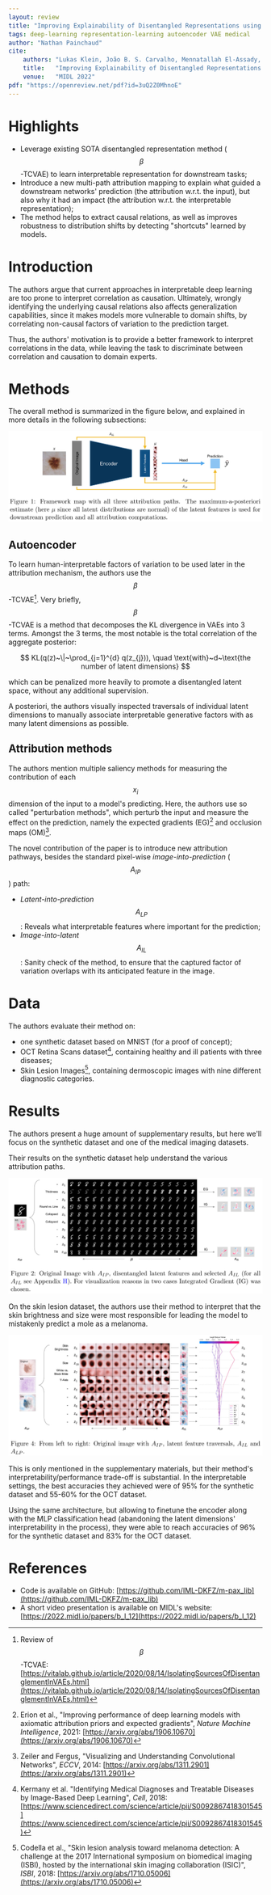 ```yaml
---
layout: review
title: "Improving Explainability of Disentangled Representations using Multipath-Attribution Mappings"
tags: deep-learning representation-learning autoencoder VAE medical
author: "Nathan Painchaud"
cite:
    authors: "Lukas Klein, João B. S. Carvalho, Mennatallah El-Assady, Paolo Penna, Joachim M. Buhmann, Paul F Jaeger"
    title:   "Improving Explainability of Disentangled Representations using Multipath-Attribution Mappings"
    venue:   "MIDL 2022"
pdf: "https://openreview.net/pdf?id=3uQ2Z0MhnoE"
---
```



# Highlights
- Leverage existing SOTA disentangled representation method ($$\beta$$-TCVAE) to learn interpretable representation for
downstream tasks;
- Introduce a new multi-path attribution mapping to explain what guided a downstream networks' prediction (the
attribution w.r.t. the input), but also why it had an impact (the attribution w.r.t. the interpretable representation);
- The method helps to extract causal relations, as well as improves robustness to distribution shifts by detecting
"shortcuts" learned by models.


# Introduction
The authors argue that current approaches in interpretable deep learning are too prone to interpret correlation as
causation. Ultimately, wrongly identifying the underlying causal relations also affects generalization capabilities,
since it makes models more vulnerable to domain shifts, by correlating non-causal factors of variation to the prediction
target.

Thus, the authors' motivation is to provide a better framework to interpret correlations in the data, while leaving the
task to discriminate between correlation and causation to domain experts.


# Methods

The overall method is summarized in the figure below, and explained in more details in the following subsections:

![](/collections/images/ExplainableDisentangledRepresentations/figure1.jpg)

## Autoencoder
To learn human-interpretable factors of variation to be used later in the attribution mechanism, the authors use the
$$\beta$$-TCVAE[^1]. Very briefly, $$\beta$$-TCVAE is a method that decomposes the KL divergence in VAEs into 3 terms.
Amongst the 3 terms, the most notable is the total correlation of the aggregate posterior:

$$
KL(q(z)~\|~\prod_{j=1}^{d} q(z_{j})), \quad \text{with}~d~\text{the number of latent dimensions}
$$

which can be penalized more heavily to promote a disentangled latent space, without any additional supervision.

A posteriori, the authors visually inspected traversals of individual latent dimensions to manually associate
interpretable generative factors with as many latent dimensions as possible.

## Attribution methods
The authors mention multiple saliency methods for measuring the contribution of each $$x_i$$ dimension of the input to a
model's predicting. Here, the authors use so called "perturbation methods", which perturb the input and measure the
effect on the prediction, namely the expected gradients (EG)[^2] and occlusion maps (OM)[^3].

The novel contribution of the paper is to introduce new attribution pathways, besides the standard pixel-wise
*image-into-prediction* ($$A_{IP}$$) path:
- *Latent-into-prediction* $$A_{LP}$$: Reveals what interpretable features where important for the prediction;
- *Image-into-latent* $$A_{IL}$$: Sanity check of the method, to ensure that the captured factor of variation overlaps
with its anticipated feature in the image.


# Data
The authors evaluate their method on:
- one synthetic dataset based on MNIST (for a proof of concept);
- OCT Retina Scans dataset[^4], containing healthy and ill patients with three diseases;
- Skin Lesion Images[^5], containing dermoscopic images with nine different diagnostic categories.


# Results
The authors present a huge amount of supplementary results, but here we'll focus on the synthetic dataset and one of the
medical imaging datasets.

Their results on the synthetic dataset help understand the various attribution paths.

![](/collections/images/ExplainableDisentangledRepresentations/figure2.jpg)

On the skin lesion dataset, the authors use their method to interpret that the skin brightness and size were most
responsible for leading the model to mistakenly predict a mole as a melanoma.

![](/collections/images/ExplainableDisentangledRepresentations/figure4.jpg)

This is only mentioned in the supplementary materials, but their method's interpretability/performance trade-off is
substantial. In the interpretable settings, the best accuracies they achieved were of 95% for the synthetic dataset and
55-60% for the OCT dataset.

Using the same architecture, but allowing to finetune the encoder along with the MLP classification head (abandoning the
latent dimensions' interpretability in the process), they were able to reach accuracies of 96% for the synthetic dataset
and 83% for the OCT dataset.


# References
- Code is available on GitHub: [https://github.com/IML-DKFZ/m-pax_lib](https://github.com/IML-DKFZ/m-pax_lib)
- A short video presentation is available on MIDL's website: [https://2022.midl.io/papers/b_l_12](https://2022.midl.io/papers/b_l_12)

[^1]: Review of $$\beta$$-TCVAE: [https://vitalab.github.io/article/2020/08/14/IsolatingSourcesOfDisentanglementInVAEs.html](https://vitalab.github.io/article/2020/08/14/IsolatingSourcesOfDisentanglementInVAEs.html)

[^2]: Erion et al., "Improving performance of deep learning models with axiomatic attribution priors and expected gradients", *Nature Machine Intelligence*, 2021: [https://arxiv.org/abs/1906.10670](https://arxiv.org/abs/1906.10670)

[^3]: Zeiler and Fergus, "Visualizing and Understanding Convolutional Networks", *ECCV*, 2014: [https://arxiv.org/abs/1311.2901](https://arxiv.org/abs/1311.2901)

[^4]: Kermany et al. "Identifying Medical Diagnoses and Treatable Diseases by Image-Based Deep Learning", *Cell*, 2018: [https://www.sciencedirect.com/science/article/pii/S0092867418301545](https://www.sciencedirect.com/science/article/pii/S0092867418301545)

[^5]: Codella et al., "Skin lesion analysis toward melanoma detection: A challenge at the 2017 International symposium on biomedical imaging (ISBI), hosted by the international skin imaging collaboration (ISIC)", *ISBI*, 2018: [https://arxiv.org/abs/1710.05006](https://arxiv.org/abs/1710.05006)